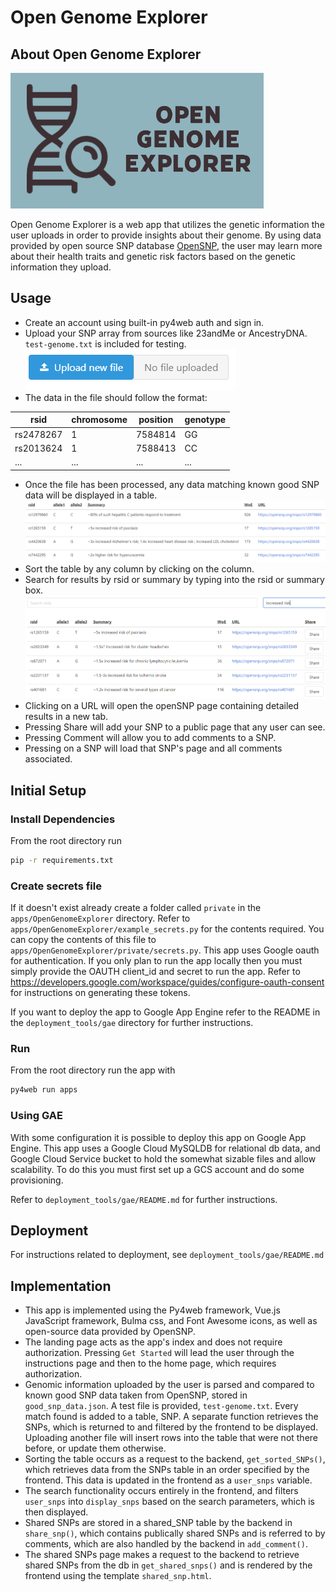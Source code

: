 # Open Genome Explorer

## About Open Genome Explorer

![Logo](images/logo.PNG)

Open Genome Explorer is a web app that utilizes the genetic information the user uploads in order to provide insights about their genome. By using data provided by open source SNP database [OpenSNP](https://opensnp.org/), the user may learn more about their health traits and genetic risk factors based on the genetic information they upload.

## Usage

* Create an account using built-in py4web auth and sign in.
* Upload your SNP array from sources like 23andMe or AncestryDNA. `test-genome.txt` is included for testing. 
![Upload](images/home.PNG)
* The data in the file should follow the format:

| rsid      | chromosome | position | genotype |
|-----------|------------|----------|----------|
| rs2478267 | 1          | 7584814  | GG       |
| rs2013624 | 1          | 7588413  | CC       |
| ...       | ...        | ...      | ...      |

* Once the file has been processed, any data matching known good SNP data will be displayed in a table.
![Results Table](images/results.PNG)
* Sort the table by any column by clicking on the column.
* Search for results by rsid or summary by typing into the rsid or summary box.
![Search Results](images/search.PNG)
* Clicking on a URL will open the openSNP page containing detailed results in a new tab.
* Pressing Share will add your SNP to a public page that any user can see.
* Pressing Comment will allow you to add comments to a SNP.
* Pressing on a SNP will load that SNP's page and all comments associated.

## Initial Setup

### Install Dependencies

From the root directory run

```bash
pip -r requirements.txt
```

### Create secrets file

If it doesn't exist already create a folder called `private` in the `apps/OpenGenomeExplorer` directory. Refer to `apps/OpenGenomeExplorer/example_secrets.py` for the contents required. You can copy the contents of this file to `apps/OpenGenomeExplorer/private/secrets.py`.
This app uses Google oauth for authentication. If you only plan to run the app locally then you must simply provide the OAUTH client_id and secret to run the app.
Refer to <https://developers.google.com/workspace/guides/configure-oauth-consent> for instructions on generating these tokens.

If you want to deploy the app to Google App Engine refer to the README in the `deployment_tools/gae` directory for further instructions.

### Run

From the root directory run the app with

```bash
py4web run apps
```

### Using GAE

With some configuration it is possible to deploy this app on Google App Engine. This app uses a Google Cloud MySQLDB for relational db data, and Google Cloud Service bucket to hold the somewhat sizable files and allow scalability. To do this you must first set up a GCS account and do some provisioning.

Refer to `deployment_tools/gae/README.md` for further instructions.
## Deployment

For instructions related to deployment, see `deployment_tools/gae/README.md`

## Implementation

* This app is implemented using the Py4web framework, Vue.js JavaScript framework, Bulma css, and Font Awesome icons, as well as open-source data provided by OpenSNP.
* The landing page acts as the app's index and does not require authorization. Pressing `Get Started` will lead the user through the instructions page and then to the home page, which requires authorization.
* Genomic information uploaded by the user is parsed and compared to known good SNP data taken from OpenSNP, stored in `good_snp_data.json`. A test file is provided, `test-genome.txt`. Every match found is added to a table, SNP. A separate function retrieves the SNPs, which is returned to and filtered by the frontend to be displayed. Uploading another file will insert rows into the table that were not there before, or update them otherwise.
* Sorting the table occurs as a request to the backend, `get_sorted_SNPs()`, which retrieves data from the SNPs table in an order specified by the frontend. This data is updated in the frontend as a `user_snps` variable.
* The search functionality occurs entirely in the frontend, and filters `user_snps` into `display_snps` based on the search parameters, which is then displayed.
* Shared SNPs are stored in a shared_SNP table by the backend in `share_snp()`, which contains publically shared SNPs and is referred to by comments, which are also handled by the backend in `add_comment()`.
* The shared SNPs page makes a request to the backend to retrieve shared SNPs from the db in `get_shared_snps()` and is rendered by the frontend using the template `shared_snp.html`.